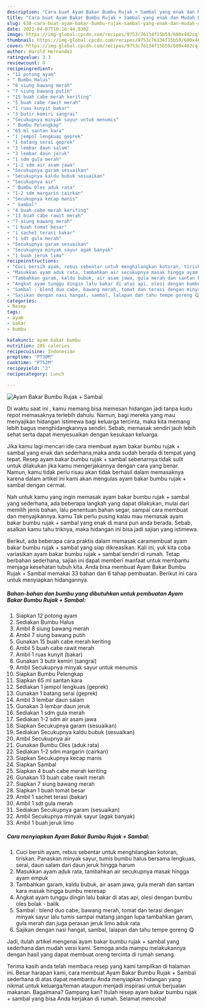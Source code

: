 ```yaml
---
description: "Cara buat Ayam Bakar Bumbu Rujak + Sambal yang enak dan Mudah Dibuat"
title: "Cara buat Ayam Bakar Bumbu Rujak + Sambal yang enak dan Mudah Dibuat"
slug: 638-cara-buat-ayam-bakar-bumbu-rujak-sambal-yang-enak-dan-mudah-dibuat
date: 2021-04-07T10:16:44.930Z
image: https://img-global.cpcdn.com/recipes/9753c76134f15b59/680x482cq70/ayam-bakar-bumbu-rujak-sambal-foto-resep-utama.jpg
thumbnail: https://img-global.cpcdn.com/recipes/9753c76134f15b59/680x482cq70/ayam-bakar-bumbu-rujak-sambal-foto-resep-utama.jpg
cover: https://img-global.cpcdn.com/recipes/9753c76134f15b59/680x482cq70/ayam-bakar-bumbu-rujak-sambal-foto-resep-utama.jpg
author: Harold Hernandez
ratingvalue: 3.3
reviewcount: 9
recipeingredient:
- "12 potong ayam"
- " Bumbu Halus"
- "8 siung bawang merah"
- "7 siung bawang putih"
- "15 buah cabe merah keriting"
- "5 buah cabe rawit merah"
- "1 ruas kunyit bakar"
- "3 butir kemiri sangrai"
- "Secukupnya minyak sayur untuk menumis"
- " Bumbu Pelengkap"
- "65 ml santan kara"
- "1 jempol lengkuas geprek"
- "1 batang serai geprek"
- "3 lembar daun salam"
- "3 lembar daun jeruk"
- "1 sdm gula merah"
- "1-2 sdm air asam jawa"
- "Secukupnya garam sesuaikan"
- "Secukupnya kaldu bubuk sesuaikan"
- "Secukupnya air"
- " Bumbu Oles aduk rata"
- "1-2 sdm margarin cairkan"
- "Secukupnya kecap manis"
- " Sambal"
- "4 buah cabe merah keriting"
- "13 buah cabe rawit merah"
- "7 siung bawang merah"
- "1 buah tomat besar"
- "1 sachet terasi bakar"
- "1 sdt gula merah"
- "Secukupnya garam sesuaikan"
- "Secukupnya minyak sayur agak banyak"
- "1 buah jeruk limo"
recipeinstructions:
- "Cuci bersih ayam, rebus sebentar untuk menghilangkan kotoran, tiriskan. Panaskan minyak sayur, tumis bumbu halus bersama lengkuas, serai, daun salam dan daun jeruk hingga harum"
- "Masukkan ayam aduk rata, tambahkan air secukupnya masak hingga ayam empuk"
- "Tambahkan garam, kaldu bubuk, air asam jawa, gula merah dan santan kara masak hingga bumbu meresap"
- "Angkat ayam tunggu dingin lalu bakar di atas api, olesi dengan bumbu oles bolak - balik"
- "Sambal : blend duo cabe, bawang merah, tomat dan terasi dengan minyak sayur lalu tumis sampai matang jangan lupa tambahkan garam, gula merah dan juga perasan jeruk limo aduk rata"
- "Sajikan dengan nasi hangat, sambal, lalapan dan tahu tempe goreng 😋"
categories:
- Resep
tags:
- ayam
- bakar
- bumbu

katakunci: ayam bakar bumbu 
nutrition: 205 calories
recipecuisine: Indonesian
preptime: "PT30M"
cooktime: "PT52M"
recipeyield: "2"
recipecategory: Lunch

---
```



![Ayam Bakar Bumbu Rujak + Sambal](https://img-global.cpcdn.com/recipes/9753c76134f15b59/680x482cq70/ayam-bakar-bumbu-rujak-sambal-foto-resep-utama.jpg)

Di waktu  saat ini , kamu memang bisa memesan hidangan jadi tanpa kudu repot memasaknya terlebih dahulu. Namun, bagi mereka yang mau menyajikan hidangan istimewa bagi keluarga tercinta, maka kita memang lebih bagus menghidangkannya sendiri. Sebab, memasak sendiri jauh lebih sehat serta dapat menyesuaikan dengan kesukaan keluarga.

Jika kamu lagi mencari ide cara membuat ayam bakar bumbu rujak + sambal yang enak dan sederhana,maka anda sudah berada di tempat yang tepat. Resep ayam bakar bumbu rujak + sambal  sebenarnya tidak sulit untuk dilakukan jika kamu mengerjakannya dengan cara yang benar. Namun, kamu tidak perlu risau akan tidak berhasil dalam memasaknya 
karena dalam artikel ini kami akan mengulas ayam bakar bumbu rujak + sambal dengan cermat.  



Nah untuk kamu yang ingin memasak ayam bakar bumbu rujak + sambal yang sederhana, ada beberapa langkah yang dapat dilakukan, mulai dari memilih jenis bahan, lalu penentuan bahan segar, sampai cara membuat dan menyajikannya. kamu Tak perlu pusing kalau mau memasak ayam bakar bumbu rujak + sambal yang enak di mana pun anda berada. Sebab, asalkan kamu  tahu triknya, maka hidangan ini bisa jadi sajian yang istimewa.

Berikut, ada beberapa cara praktis  dalam memasak caramembuat ayam bakar bumbu rujak + sambal yang siap dikreasikan. Kali ini, yuk kita coba variasikan ayam bakar bumbu rujak + sambal sendiri di rumah. Tetap berbahan sederhana, sajian ini dapat memberi manfaat untuk membantu menjaga kesehatan tubuh kita. Anda bisa membuat Ayam Bakar Bumbu Rujak + Sambal memakai 33 bahan dan 6 tahap pembuatan. Berikut ini cara untuk menyiapkan hidangannya.

<!--inarticleads1-->

##### Bahan-bahan dan bumbu yang dibutuhkan untuk pembuatan Ayam Bakar Bumbu Rujak + Sambal:

1. Siapkan 12 potong ayam
1. Sediakan  Bumbu Halus
1. Ambil 8 siung bawang merah
1. Ambil 7 siung bawang putih
1. Gunakan 15 buah cabe merah keriting
1. Ambil 5 buah cabe rawit merah
1. Ambil 1 ruas kunyit (bakar)
1. Gunakan 3 butir kemiri (sangrai)
1. Ambil Secukupnya minyak sayur untuk menumis
1. Siapkan  Bumbu Pelengkap
1. Siapkan 65 ml santan kara
1. Sediakan 1 jempol lengkuas (geprek)
1. Gunakan 1 batang serai (geprek)
1. Ambil 3 lembar daun salam
1. Gunakan 3 lembar daun jeruk
1. Sediakan 1 sdm gula merah
1. Sediakan 1-2 sdm air asam jawa
1. Siapkan Secukupnya garam (sesuaikan)
1. Sediakan Secukupnya kaldu bubuk (sesuaikan)
1. Ambil Secukupnya air
1. Gunakan  Bumbu Oles (aduk rata)
1. Sediakan 1-2 sdm margarin (cairkan)
1. Siapkan Secukupnya kecap manis
1. Siapkan  Sambal
1. Siapkan 4 buah cabe merah keriting
1. Gunakan 13 buah cabe rawit merah
1. Siapkan 7 siung bawang merah
1. Siapkan 1 buah tomat besar
1. Ambil 1 sachet terasi (bakar)
1. Ambil 1 sdt gula merah
1. Sediakan Secukupnya garam (sesuaikan)
1. Ambil Secukupnya minyak sayur (agak banyak)
1. Ambil 1 buah jeruk limo




<!--inarticleads2-->

##### Cara menyiapkan Ayam Bakar Bumbu Rujak + Sambal:

1. Cuci bersih ayam, rebus sebentar untuk menghilangkan kotoran, tiriskan. Panaskan minyak sayur, tumis bumbu halus bersama lengkuas, serai, daun salam dan daun jeruk hingga harum
1. Masukkan ayam aduk rata, tambahkan air secukupnya masak hingga ayam empuk
1. Tambahkan garam, kaldu bubuk, air asam jawa, gula merah dan santan kara masak hingga bumbu meresap
1. Angkat ayam tunggu dingin lalu bakar di atas api, olesi dengan bumbu oles bolak - balik
1. Sambal : blend duo cabe, bawang merah, tomat dan terasi dengan minyak sayur lalu tumis sampai matang jangan lupa tambahkan garam, gula merah dan juga perasan jeruk limo aduk rata
1. Sajikan dengan nasi hangat, sambal, lalapan dan tahu tempe goreng 😋




Jadi, itulah artikel mengenai  ayam bakar bumbu rujak + sambal  yang sederhana dan mudah versi kami. Semoga anda mampu melakukannya dengan hasil yang dapat membuat oreng tercinta di rumah senang. 

Terima kasih anda telah membaca resep yang kami tampilkan di halaman ini. Besar harapan kami, cara membuat  Ayam Bakar Bumbu Rujak + Sambal sederhana di atas dapat membantu Anda menyiapkan hidangan yang nikmat untuk keluarga/teman ataupun menjadi inspirasi untuk berjualan makanan. Bagaimana? Gampang kan? Itulah resep ayam bakar bumbu rujak + sambal yang bisa Anda kerjakan di rumah. Selamat mencoba!

